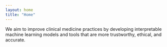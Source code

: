 ```yaml
---
layout: home
title: "Home"
---
```


We aim to improve clinical medicine practices by developing interpretable machine learning models and tools that are more trustworthy, ethical, and accurate.
